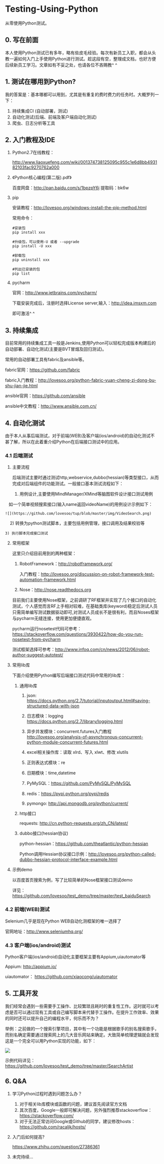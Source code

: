 # Testing-Using-Python
从零使用Python测试。

## 0. 写在前面
本人使用Python测试已有多年，略有些皮毛经验。每次有新员工入职，都会从头教一遍如何入门上手使用Python进行测试。趁这段有空，整理成文档，也好方便后续新员工学习。文章如有不妥之处，也请各位不吝赐教^ ^

## 1. 测试在哪用到Python?
我的答案是：基本哪都可以用到，尤其是有重复的费时费力的任务时。大概罗列一下：
1) 持续集成CI (自动部署，测试)
2) 自动化测试(后端、前端及客户端自动化测试)
3) 爬虫、日志分析等工具


## 2. 入门教程及IDE
1) Python2.7在线教程：

    http://www.liaoxuefeng.com/wiki/001374738125095c955c1e6d8bb493182103fac9270762a000

2) 《Python核心编程(第二版).pdf》

    百度网盘：http://pan.baidu.com/s/1bpzpY6j   提取码：bk6w

3) pip

    安装教程：http://lovesoo.org/windows-install-the-pip-method.html

    常用命令：
    ```
    #安装包
    pip install xxx
     
    #升级包，可以使用-U 或者 --upgrade
    pip install -U xxx
     
    #卸载包
    pip uninstall xxx
     
    #列出已安装的包
    pip list
    ```
4) pycharm
    
    官网：http://www.jetbrains.com/pycharm/
    
    下载安装完成后，注册时选择License server,输入：http://idea.imsxm.com
    
    即可激活^ ^

## 3. 持续集成
目前常用的持续集成工具一般是Jenkins,使用Python可以轻松完成版本构建后的自动部署、自动化测试(主要是BVT冒烟及回归测试)。

常用的自动部署工具有fabric及ansible等。

fabric官网：https://github.com/fabric

fabric入门教程：http://lovesoo.org/python-fabric-yuan-cheng-zi-dong-bu-shu-jian-jie.html

ansible官网：https://github.com/ansible

ansible中文教程：http://www.ansible.com.cn/

## 4. 自动化测试
由于本人从事后端测试，对于前端(WEB)及客户端(ios/android)的自动化测试不甚了解，所以在此着重介绍Python在后端接口测试中的应用。

### 4.1 后端测试 
1) 主要流程

    后端测试主要时通过测试http,webservice,dubbo(hessian)等类型接口，从而完成对后端组件的功能测试。一般接口基本测试流程如下：

    1) 用例设计,主要使用MindManager/XMind等脑图软件设计接口测试用例
    
    如一个简单视频搜索接口(输入name返回videoName)的用例设计示例如下：
    
    ![](https://github.com/lovesoo/tup/blob/master/img/VideoSearch.png)

    
    2) 转换为python测试脚本，主要包括用例管理，接口调用及结果校验等
    
    3) 执行脚本完成接口测试
    
2) 常用框架
    
    这里只介绍目前用到的两种框架：

    1) RobotFramework：http://robotframework.org/
        
        入门教程：http://lovesoo.org/discussion-on-robot-framework-test-automation-framework.html

    2) Nose：http://nose.readthedocs.org
    
    目前我们主要使用Nose框架，之前调研了RF框架并实现了几个接口的自动化测试，个人感觉而言RF上手相对较难，在基础类库(keyword)稳定后测试人员只需简单编写测试数据驱动即可,对测试人员成长不是很有利，而且Noses框架与pycharm无缝连接，使用更加便捷直观。
    
    pycharm运行nosetest代码可参考：https://stackoverflow.com/questions/3930422/how-do-you-run-nosetest-from-pycharm
    
    测试框架选择可参考：http://www.infoq.com/cn/news/2012/06/robot-author-suggest-autotest/
    
3) 常用lib库
    
    下面介绍使用Python编写后端接口测试代码中常用的lib库：
    
    1) 通用lib库
    
        1) json: https://docs.python.org/2.7/tutorial/inputoutput.html#saving-structured-data-with-json
        
        2) 日志模块：logging https://docs.python.org/2.7/library/logging.html
        
        3) 异步并发模块：concurrent.futures入门教程 http://lovesoo.org/analysis-of-asynchronous-concurrent-python-module-concurrent-futures.html
        
        4) excel相关操作库：读取 xlrd、写入 xlwt、修改 xlutils
        
        5) 正则表达式模块：re
        
        6) 日期模块：time,datetime
        
        7) PyMySQL：https://github.com/PyMySQL/PyMySQL
        
        8) redis：https://pypi.python.org/pypi/redis
        
        9) pymongo: http://api.mongodb.org/python/current/
        
    2) http接口
    
        requests: http://cn.python-requests.org/zh_CN/latest/
    
    3) dubbo接口(hessian协议)
        
        python-hessian：https://github.com/theatlantic/python-hessian
        
        Python调用Hessian协议接口示例：http://lovesoo.org/python-called-dubbo-hessian-protocol-interface-example.html

4) 示例demo
    
    以百度首页搜索为例，写了比较简单的Nose框架接口测试demo
    
    详见：https://github.com/lovesoo/test_demo/tree/master/test_baiduSearch
    

### 4.2 前端(WEB)测试
    
Selenium几乎是现在Python WEB自动化测框架的唯一选择了

官网地址：http://www.seleniumhq.org/

### 4.3 客户端(ios/android)测试
Python客户端(ios/android)自动化主要框架主要有Appium,uiautomator等
    
Appium: http://appium.io/
    
uiautomator： https://github.com/xiaocong/uiautomator
    

## 5. 工具开发
我们经常会遇到一些需要手工操作、比较繁琐且耗时的重复性工作。这时就可以考虑是否可以通过现有工具或自己编写脚本来代替手工操作。在提升工作效率、效果的同时还可以提升自己的编程水平，何乐而不为？

举例：之前做的一个搜索引擎项目，其中有一个功能是根据歌手的别名搜索歌手，而别名确定需要通过搜索网上的几大音乐网站来确定。大致简单梳理逻辑就会发现这是一个完全可以用Python实现的功能，如下：

![](https://github.com/lovesoo/tup/blob/master/img/SearchArtist.png)

示例代码详见：https://github.com/lovesoo/test_demo/tree/master/SearchArtist

## 6. Q&A
1) 学习Python过程时遇到问题怎么办？

    1) 对于相关lib库模块或函数的问题，建议首先阅读官方文档 
    2) 其次百度，Google一般即可解决问题，另外强烈推荐stackoverflow：https://stackoverflow.com/
    3) 对于无法正常访问Google或Github的同学，建议修改hosts：https://github.com/racaljk/hosts/
    
2) 入门后如何提高?
    
    https://www.zhihu.com/question/27386361
    
    
3) 未完待续...

